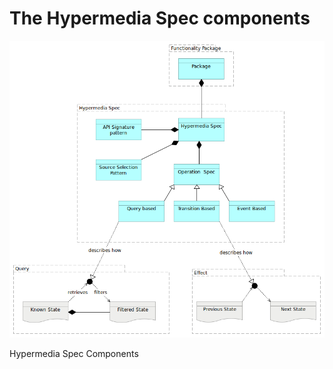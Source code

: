 # The Hypermedia Spec components

![](.gitbook/assets/3379cd8e-9cca-4978-855d-f304fb45aead.png)

Hypermedia Spec Components



